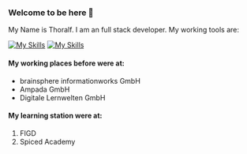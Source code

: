 ### Welcome to be here 👋

My Name is Thoralf. I am an full stack developer. My working tools are:

[![My Skills](https://skillicons.dev/icons?i=html,css,js,react,ts,nodejs,nextjs,git)](https://skillicons.dev)
[![My Skills](https://skillicons.dev/icons?i=github,gitlab,linux,vim,vscode,vercel,figma,bash)](https://skillicons.dev)

#### My working places before were at:
- brainsphere informationworks GmbH
- Ampada GmbH
- Digitale Lernwelten GmbH

#### My learning station were at:

1. FIGD
2. Spiced Academy 


